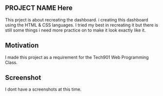 ## PROJECT NAME Here
This prject is about recreating the dashboard.
i creating this dashboard using the HTML & CSS languages.
I tried my best in recreating it but there is still some things i need more practice on to make it look exactly like it.


## Motivation
I made this project as a requirement for the Tech901 Web Programming Class.

## Screenshot

I dont have a screenshots at this time.

<!-- ## Installation

Use the package manager [pip](https://pip.pypa.io/en/stable/) to install foobar.

```bash
pip install foobar
```

## Usage

```python
import foobar

foobar.pluralize('word') # returns 'words'
foobar.pluralize('goose') # returns 'geese'
foobar.singularize('phenomena') # returns 'phenomenon'
```

## Contributing
Pull requests are welcome. For major changes, please open an issue first to discuss what you would like to change.

Please make sure to update tests as appropriate.

## License
[MIT](https://choosealicense.com/licenses/mit/)

--> 